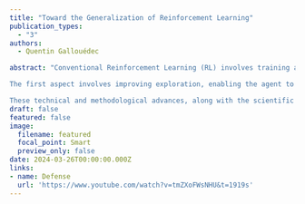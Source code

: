 ```yaml
---
title: "Toward the Generalization of Reinforcement Learning"
publication_types:
  - "3"
authors:
  - Quentin Gallouédec

abstract: "Conventional Reinforcement Learning (RL) involves training a unimodal agent on a single, well-defined task, guided by a gradient-optimized reward signal. This framework does not allow us to envisage a learning agent adapted to real-world problems involving diverse modality streams, multiple tasks, often poorly defined, sometimes not defined at all. Hence, we advocate for transitioning towards a more general framework, aiming to create RL algorithms that more inherently versatile. To advance in this direction, we identify two primary areas of focus.

The first aspect involves improving exploration, enabling the agent to learn from the environment with reduced dependence on the reward signal. We present Latent Go-Explore (LGE), an extension of the Go-Explore algorithm. While Go-Explore achieved impressive results, it was constrained by domain-specific knowledge. LGE overcomes these limitations, offering wider applicability within a general framework. In various tested environments, LGE consistently outperforms the baselines, showcasing its enhanced effectiveness and versatility. The second focus is to design a general-purpose agent that can operate in a variety of environments, thus involving a multimodal structure and even transcending the conventional sequential framework of RL. We introduce Jack of All Trades (JAT), a multimodal Transformer-based architecture uniquely tailored to sequential decision tasks. Using a single set of weights, JAT demonstrates robustness and versatility, competing with its unique baseline on several RL benchmarks and even showing promising performance on vision and textual tasks. We believe that these two contributions are a valuable step towards a more general approach to RL. In addition, we present other methodological and technical advances that are closely related to our core research question. The first is the introduction of a set of sparsely rewarded simulated robotic environments designed to provide the community with the necessary tools for learning under conditions of low supervision. Notably, three years after its introduction, this contribution has been widely adopted by the community and continues to receive active maintenance and support. On the other hand, we present Open RL Benchmark, our pioneering initiative to provide a comprehensive set of and fully tracked RL experiments, going beyond typical data to include all algorithm-specific and system metrics. This benchmark aims to improve research efficiency by providing out-of-the-box RL data and facilitating accurate reproducibility of experiments. With its community-driven approach, it has quickly become an important resource, documenting over 25,000 runs.

These technical and methodological advances, along with the scientific contributions described above, are intended to promote a more general approach, we hope, represent a meaningful step toward the eventual development of a more versatile RL agent."
draft: false
featured: false
image:
  filename: featured
  focal_point: Smart
  preview_only: false
date: 2024-03-26T00:00:00.000Z
links:
- name: Defense
  url: 'https://www.youtube.com/watch?v=tmZXoFWsNHU&t=1919s'
---
```

